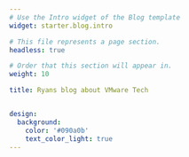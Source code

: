 ```yaml
---
# Use the Intro widget of the Blog template
widget: starter.blog.intro

# This file represents a page section.
headless: true

# Order that this section will appear in.
weight: 10

title: Ryans blog about VMware Tech


design:
  background:
    color: '#090a0b'
    text_color_light: true
---
```

